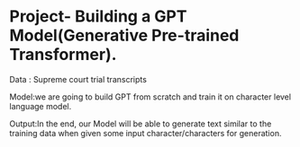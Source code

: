 # Project- Building a GPT Model(Generative Pre-trained Transformer).

Data : Supreme court trial transcripts

Model:we are going to build GPT from scratch and train it on character level language model. 

Output:In the end, our Model will be able to generate text similar to the training data when given some input character/characters for generation.
